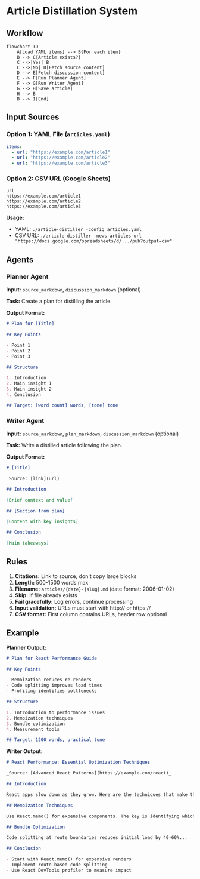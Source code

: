 # Article Distillation System

## Workflow

```mermaid
flowchart TD
    A[Load YAML items] --> B{For each item}
    B --> C{Article exists?}
    C -->|Yes| B
    C -->|No| D[Fetch source content]
    D --> E[Fetch discussion content]
    E --> F[Run Planner Agent]
    F --> G[Run Writer Agent]
    G --> H[Save article]
    H --> B
    B --> I[End]
```

## Input Sources

### Option 1: YAML File (`articles.yaml`)

```yaml
items:
  - url: "https://example.com/article1"
  - url: "https://example.com/article2"
  - url: "https://example.com/article3"
```

### Option 2: CSV URL (Google Sheets)

```csv
url
https://example.com/article1
https://example.com/article2
https://example.com/article3
```

**Usage:**
- YAML: `./article-distiller -config articles.yaml`
- CSV URL: `./article-distiller -news-articles-url "https://docs.google.com/spreadsheets/d/.../pub?output=csv"`

## Agents

### Planner Agent

**Input:** `source_markdown`, `discussion_markdown` (optional)

**Task:** Create a plan for distilling the article.

**Output Format:**

```markdown
# Plan for [Title]

## Key Points

- Point 1
- Point 2
- Point 3

## Structure

1. Introduction
2. Main insight 1
3. Main insight 2
4. Conclusion

## Target: [word count] words, [tone] tone
```

### Writer Agent

**Input:** `source_markdown`, `plan_markdown`, `discussion_markdown` (optional)

**Task:** Write a distilled article following the plan.

**Output Format:**

```markdown
# [Title]

_Source: [link](url)_

## Introduction

[Brief context and value]

## [Section from plan]

[Content with key insights]

## Conclusion

[Main takeaways]
```

## Rules

1. **Citations:** Link to source, don't copy large blocks
2. **Length:** 500-1500 words max
3. **Filename:** `articles/{date}-{slug}.md` (date format: 2006-01-02)
4. **Skip:** If file already exists
5. **Fail gracefully:** Log errors, continue processing
6. **Input validation:** URLs must start with http:// or https://
7. **CSV format:** First column contains URLs, header row optional

## Example

**Planner Output:**

```markdown
# Plan for React Performance Guide

## Key Points

- Memoization reduces re-renders
- Code splitting improves load times
- Profiling identifies bottlenecks

## Structure

1. Introduction to performance issues
2. Memoization techniques
3. Bundle optimization
4. Measurement tools

## Target: 1200 words, practical tone
```

**Writer Output:**

```markdown
# React Performance: Essential Optimization Techniques

_Source: [Advanced React Patterns](https://example.com/react)_

## Introduction

React apps slow down as they grow. Here are the techniques that make the biggest impact.

## Memoization Techniques

Use React.memo() for expensive components. The key is identifying which components actually benefit...

## Bundle Optimization

Code splitting at route boundaries reduces initial load by 40-60%...

## Conclusion

- Start with React.memo() for expensive renders
- Implement route-based code splitting
- Use React DevTools profiler to measure impact
```

